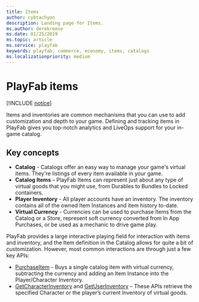 ```yaml
---
title: Items
author: cybtachyon
description: Landing page for Items.
ms.author: derekreese
ms.date: 01/25/2019
ms.topic: article
ms.service: playfab
keywords: playfab, commerce, economy, items, catalogs
ms.localizationpriority: medium
---
```


# PlayFab items

[!INCLUDE [notice](../../../includes/_economy-deprecation.md)]

Items and inventories are common mechanisms that you can use to add customization and depth to your game. Defining and tracking items in PlayFab gives you top-notch analytics and LiveOps support for your in-game catalog.

## Key concepts

* **Catalog** - Catalogs offer an easy way to manage your game's virtual items. They're listings of every item  available in your game.
* **Catalog Items** – PlayFab Items can represent just about any type of virtual goods that you might use, from Durables to Bundles to Locked containers.
* **Player Inventory** - All player accounts have an inventory. The inventory contains all of the owned Item Instances and item history to-date.
* **Virtual Currency** - Currencies can be used to purchase Items from the Catalog or a Store, represent soft currency converted from In App Purchases, or be used as a mechanic to drive game play.

PlayFab provides a large interactive playing field for interaction with items and inventory, and the Item definition in the Catalog allows for quite a bit of customization. However, most common interactions are through just a few key APIs:

* [PurchaseItem](xref:titleid.playfabapi.com.client.playeritemmanagement.purchaseitem) - Buys a single catalog item with virtual currency, subtracting the currency and adding an Item Instance into the Player/Character Inventory.
* [GetCharacterInventory](xref:titleid.playfabapi.com.client.playeritemmanagement.getcharacterinventory) and [GetUserInventory](xref:titleid.playfabapi.com.client.playeritemmanagement.getuserinventory) – These APIs retrieve the specified Character or the player’s current Inventory of virtual goods.
